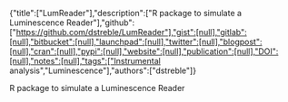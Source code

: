 {"title":["LumReader"],"description":["R package to simulate a Luminescence Reader"],"github":["https://github.com/dstreble/LumReader"],"gist":[null],"gitlab":[null],"bitbucket":[null],"launchpad":[null],"twitter":[null],"blogpost":[null],"cran":[null],"pypi":[null],"website":[null],"publication":[null],"DOI":[null],"notes":[null],"tags":["Instrumental analysis","Luminescence"],"authors":["dstreble"]}

R package to simulate a Luminescence Reader
